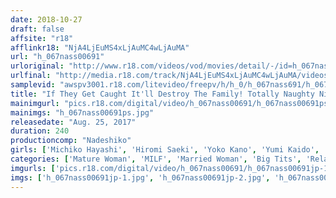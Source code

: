 ```yaml
---
date: 2018-10-27
draft: false
affsite: "r18"
afflinkr18: "NjA4LjEuMS4xLjAuMC4wLjAuMA"
url: "h_067nass00691"
urloriginal: "http://www.r18.com/videos/vod/movies/detail/-/id=h_067nass00691"
urlfinal: "http://media.r18.com/track/NjA4LjEuMS4xLjAuMC4wLjAuMA/videos/vod/movies/detail/-/id=h_067nass00691"
samplevid: "awspv3001.r18.com/litevideo/freepv/h/h_0/h_067nass691/h_067nass691_dmb_w.mp4"
title: "If They Get Caught It'll Destroy The Family! Totally Naughty Night Visits! 5"
mainimgurl: "pics.r18.com/digital/video/h_067nass00691/h_067nass00691ps.jpg"
mainimgs: "h_067nass00691ps.jpg"
releasedate: "Aug. 25, 2017"
duration: 240
productioncomp: "Nadeshiko"
girls: ['Michiko Hayashi', 'Hiromi Saeki', 'Yoko Kano', 'Yumi Kaido', 'Kotomi Mikawa', 'Misaki Morita']
categories: ['Mature Woman', 'MILF', 'Married Woman', 'Big Tits', 'Relatives', 'Reluctant', 'Over 4 Hours', 'Hi-Def']
imgurls: ['pics.r18.com/digital/video/h_067nass00691/h_067nass00691jp-1.jpg', 'pics.r18.com/digital/video/h_067nass00691/h_067nass00691jp-2.jpg', 'pics.r18.com/digital/video/h_067nass00691/h_067nass00691jp-3.jpg', 'pics.r18.com/digital/video/h_067nass00691/h_067nass00691jp-4.jpg', 'pics.r18.com/digital/video/h_067nass00691/h_067nass00691jp-5.jpg', 'pics.r18.com/digital/video/h_067nass00691/h_067nass00691jp-6.jpg', 'pics.r18.com/digital/video/h_067nass00691/h_067nass00691jp-7.jpg', 'pics.r18.com/digital/video/h_067nass00691/h_067nass00691jp-8.jpg', 'pics.r18.com/digital/video/h_067nass00691/h_067nass00691jp-9.jpg', 'pics.r18.com/digital/video/h_067nass00691/h_067nass00691jp-10.jpg', 'pics.r18.com/digital/video/h_067nass00691/h_067nass00691jp-11.jpg', 'pics.r18.com/digital/video/h_067nass00691/h_067nass00691jp-12.jpg', 'pics.r18.com/digital/video/h_067nass00691/h_067nass00691jp-13.jpg', 'pics.r18.com/digital/video/h_067nass00691/h_067nass00691jp-14.jpg', 'pics.r18.com/digital/video/h_067nass00691/h_067nass00691jp-15.jpg', 'pics.r18.com/digital/video/h_067nass00691/h_067nass00691jp-16.jpg', 'pics.r18.com/digital/video/h_067nass00691/h_067nass00691jp-17.jpg', 'pics.r18.com/digital/video/h_067nass00691/h_067nass00691jp-18.jpg', 'pics.r18.com/digital/video/h_067nass00691/h_067nass00691jp-19.jpg', 'pics.r18.com/digital/video/h_067nass00691/h_067nass00691jp-20.jpg']
imgs: ['h_067nass00691jp-1.jpg', 'h_067nass00691jp-2.jpg', 'h_067nass00691jp-3.jpg', 'h_067nass00691jp-4.jpg', 'h_067nass00691jp-5.jpg', 'h_067nass00691jp-6.jpg', 'h_067nass00691jp-7.jpg', 'h_067nass00691jp-8.jpg', 'h_067nass00691jp-9.jpg', 'h_067nass00691jp-10.jpg', 'h_067nass00691jp-11.jpg', 'h_067nass00691jp-12.jpg', 'h_067nass00691jp-13.jpg', 'h_067nass00691jp-14.jpg', 'h_067nass00691jp-15.jpg', 'h_067nass00691jp-16.jpg', 'h_067nass00691jp-17.jpg', 'h_067nass00691jp-18.jpg', 'h_067nass00691jp-19.jpg', 'h_067nass00691jp-20.jpg']
---
```

